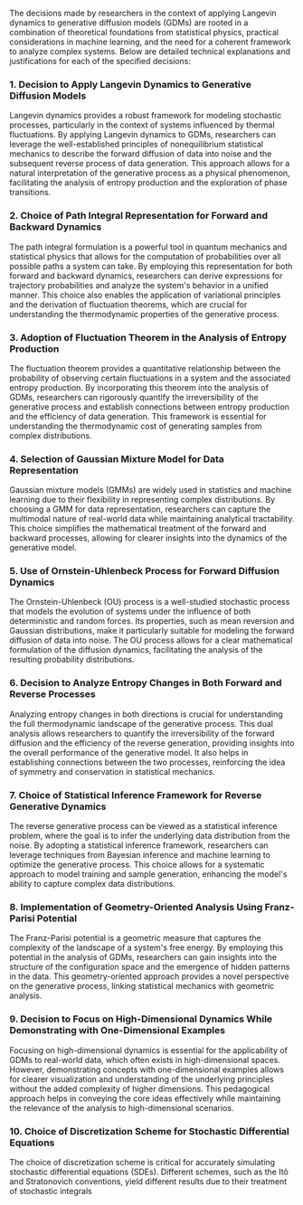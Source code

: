 The decisions made by researchers in the context of applying Langevin dynamics to generative diffusion models (GDMs) are rooted in a combination of theoretical foundations from statistical physics, practical considerations in machine learning, and the need for a coherent framework to analyze complex systems. Below are detailed technical explanations and justifications for each of the specified decisions:

### 1. Decision to Apply Langevin Dynamics to Generative Diffusion Models
Langevin dynamics provides a robust framework for modeling stochastic processes, particularly in the context of systems influenced by thermal fluctuations. By applying Langevin dynamics to GDMs, researchers can leverage the well-established principles of nonequilibrium statistical mechanics to describe the forward diffusion of data into noise and the subsequent reverse process of data generation. This approach allows for a natural interpretation of the generative process as a physical phenomenon, facilitating the analysis of entropy production and the exploration of phase transitions.

### 2. Choice of Path Integral Representation for Forward and Backward Dynamics
The path integral formulation is a powerful tool in quantum mechanics and statistical physics that allows for the computation of probabilities over all possible paths a system can take. By employing this representation for both forward and backward dynamics, researchers can derive expressions for trajectory probabilities and analyze the system's behavior in a unified manner. This choice also enables the application of variational principles and the derivation of fluctuation theorems, which are crucial for understanding the thermodynamic properties of the generative process.

### 3. Adoption of Fluctuation Theorem in the Analysis of Entropy Production
The fluctuation theorem provides a quantitative relationship between the probability of observing certain fluctuations in a system and the associated entropy production. By incorporating this theorem into the analysis of GDMs, researchers can rigorously quantify the irreversibility of the generative process and establish connections between entropy production and the efficiency of data generation. This framework is essential for understanding the thermodynamic cost of generating samples from complex distributions.

### 4. Selection of Gaussian Mixture Model for Data Representation
Gaussian mixture models (GMMs) are widely used in statistics and machine learning due to their flexibility in representing complex distributions. By choosing a GMM for data representation, researchers can capture the multimodal nature of real-world data while maintaining analytical tractability. This choice simplifies the mathematical treatment of the forward and backward processes, allowing for clearer insights into the dynamics of the generative model.

### 5. Use of Ornstein-Uhlenbeck Process for Forward Diffusion Dynamics
The Ornstein-Uhlenbeck (OU) process is a well-studied stochastic process that models the evolution of systems under the influence of both deterministic and random forces. Its properties, such as mean reversion and Gaussian distributions, make it particularly suitable for modeling the forward diffusion of data into noise. The OU process allows for a clear mathematical formulation of the diffusion dynamics, facilitating the analysis of the resulting probability distributions.

### 6. Decision to Analyze Entropy Changes in Both Forward and Reverse Processes
Analyzing entropy changes in both directions is crucial for understanding the full thermodynamic landscape of the generative process. This dual analysis allows researchers to quantify the irreversibility of the forward diffusion and the efficiency of the reverse generation, providing insights into the overall performance of the generative model. It also helps in establishing connections between the two processes, reinforcing the idea of symmetry and conservation in statistical mechanics.

### 7. Choice of Statistical Inference Framework for Reverse Generative Dynamics
The reverse generative process can be viewed as a statistical inference problem, where the goal is to infer the underlying data distribution from the noise. By adopting a statistical inference framework, researchers can leverage techniques from Bayesian inference and machine learning to optimize the generative process. This choice allows for a systematic approach to model training and sample generation, enhancing the model's ability to capture complex data distributions.

### 8. Implementation of Geometry-Oriented Analysis Using Franz-Parisi Potential
The Franz-Parisi potential is a geometric measure that captures the complexity of the landscape of a system's free energy. By employing this potential in the analysis of GDMs, researchers can gain insights into the structure of the configuration space and the emergence of hidden patterns in the data. This geometry-oriented approach provides a novel perspective on the generative process, linking statistical mechanics with geometric analysis.

### 9. Decision to Focus on High-Dimensional Dynamics While Demonstrating with One-Dimensional Examples
Focusing on high-dimensional dynamics is essential for the applicability of GDMs to real-world data, which often exists in high-dimensional spaces. However, demonstrating concepts with one-dimensional examples allows for clearer visualization and understanding of the underlying principles without the added complexity of higher dimensions. This pedagogical approach helps in conveying the core ideas effectively while maintaining the relevance of the analysis to high-dimensional scenarios.

### 10. Choice of Discretization Scheme for Stochastic Differential Equations
The choice of discretization scheme is critical for accurately simulating stochastic differential equations (SDEs). Different schemes, such as the Itô and Stratonovich conventions, yield different results due to their treatment of stochastic integrals